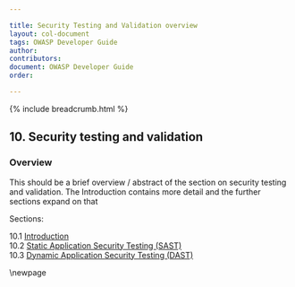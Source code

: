 ```yaml
---

title: Security Testing and Validation overview
layout: col-document
tags: OWASP Developer Guide
author:
contributors:
document: OWASP Developer Guide
order:

---
```


{% include breadcrumb.html %}

## 10. Security testing and validation

### Overview

This should be a brief overview / abstract of the section on security testing and validation.
The Introduction contains more detail and the further sections expand on that

Sections:

10.1 [Introduction](#introduction-to-security-testing-and-validation)  
10.2 [Static Application Security Testing (SAST)](#static-application-security-testing)  
10.3 [Dynamic Application Security Testing (DAST)](#dynamic-application-security-testing)  

\newpage
